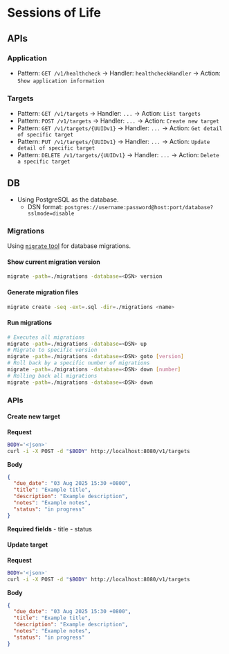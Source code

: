 # Sessions of Life

## APIs

### Application
- Pattern: `GET /v1/healthcheck` -> Handler: `healthcheckHandler` -> Action: `Show application information`

### Targets
- Pattern: `GET /v1/targets` -> Handler: `...` -> Action: `List targets`
- Pattern: `POST /v1/targets` -> Handler: `...` -> Action: `Create new target`
- Pattern: `GET /v1/targets/{UUIDv1}` -> Handler: `...` -> Action: `Get detail of specific target`
- Pattern: `PUT /v1/targets/{UUIDv1}` -> Handler: `...` -> Action: `Update detail of specific target`
- Pattern: `DELETE /v1/targets/{UUIDv1}` -> Handler: `...` -> Action: `Delete a specific target`

## DB
- Using PostgreSQL as the database.
    - DSN format: `postgres://username:password@host:port/database?sslmode=disable` 

### Migrations
Using [`migrate` tool](https://github.com/golang-migrate/migrate) for database migrations.

#### Show current migration version
```bash
migrate -path=./migrations -database=<DSN> version
```

#### Generate migration files
```bash
migrate create -seq -ext=.sql -dir=./migrations <name>
```

#### Run migrations
```bash
# Executes all migrations
migrate -path=./migrations -database=<DSN> up
# Migrate to specific version
migrate -path=./migrations -database=<DSN> goto [version]
# Roll back by a specific number of migrations
migrate -path=./migrations -database=<DSN> down [number]
# Rolling back all migrations
migrate -path=./migrations -database=<DSN> down
```

### APIs
#### Create new target
**Request**
```bash
BODY='<json>'
curl -i -X POST -d "$BODY" http://localhost:8080/v1/targets
```

**Body**
```json
{
  "due_date": "03 Aug 2025 15:30 +0800",
  "title": "Example title",
  "description": "Example description",
  "notes": "Example notes",
  "status": "in progress"
}
```
**Required fields**
    - title
    - status

#### Update target
**Request**
```bash
BODY='<json>'
curl -i -X POST -d "$BODY" http://localhost:8080/v1/targets
```
**Body**
```json
{
  "due_date": "03 Aug 2025 15:30 +0800",
  "title": "Example title",
  "description": "Example description",
  "notes": "Example notes",
  "status": "in progress"
}
```

